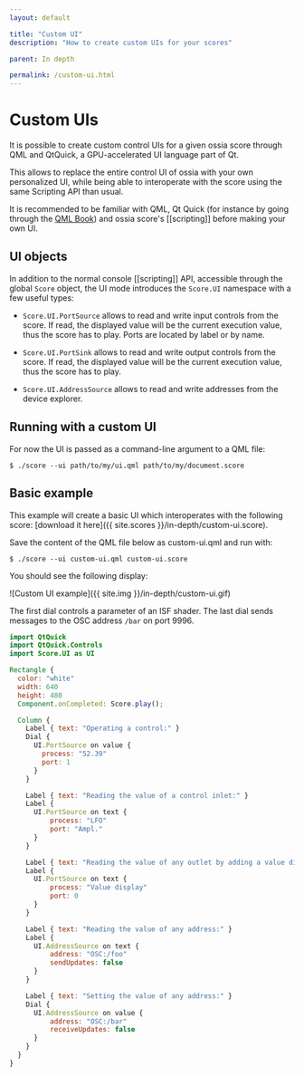 ```yaml
---
layout: default

title: "Custom UI"
description: "How to create custom UIs for your scores"

parent: In depth

permalink: /custom-ui.html
---
```


# Custom UIs

It is possible to create custom control UIs for a given ossia score through QML and QtQuick, 
a GPU-accelerated UI language part of Qt.

This allows to replace the entire control UI of ossia with your own personalized UI, 
while being able to interoperate with the score using the same Scripting API than usual.

It is recommended to be familiar with QML, Qt Quick (for instance by going through the [QML Book](https://www.qt.io/product/qt6/qml-book)) and ossia score's [[scripting]] before 
making your own UI.

## UI objects

In addition to the normal console [[scripting]] API, accessible through the global `Score` object, the UI mode introduces the `Score.UI` namespace with a few useful types:

- `Score.UI.PortSource` allows to read and write input controls from the score. If read, the displayed value will be the current execution value, thus the score has to play. Ports are located by label or by name.

- `Score.UI.PortSink` allows to read and write output controls from the score. If read, the displayed value will be the current execution value, thus the score has to play.

- `Score.UI.AddressSource` allows to read and write addresses from the device explorer. 

## Running with a custom UI

For now the UI is passed as a command-line argument to a QML file:

```
$ ./score --ui path/to/my/ui.qml path/to/my/document.score
```

## Basic example

This example will create a basic UI which interoperates with the following score: [download it here]({{ site.scores }}/in-depth/custom-ui.score).

Save the content of the QML file below as custom-ui.qml and run with: 

```
$ ./score --ui custom-ui.qml custom-ui.score
```

You should see the following display:

![Custom UI example]({{ site.img }}/in-depth/custom-ui.gif)

The first dial controls a parameter of an ISF shader. The last dial sends messages to the OSC address `/bar` on port 9996.

```qml
import QtQuick
import QtQuick.Controls
import Score.UI as UI

Rectangle {
  color: "white"
  width: 640
  height: 480
  Component.onCompleted: Score.play();

  Column {
    Label { text: "Operating a control:" }
    Dial {
      UI.PortSource on value {
        process: "52.39"
        port: 1
      }
    }

    Label { text: "Reading the value of a control inlet:" }
    Label {
      UI.PortSource on text {
          process: "LFO"
          port: "Ampl."
      }
    }

    Label { text: "Reading the value of any outlet by adding a value display:" }
    Label {
      UI.PortSource on text {
          process: "Value display"
          port: 0
      }
    }

    Label { text: "Reading the value of any address:" }
    Label {
      UI.AddressSource on text {
          address: "OSC:/foo"
          sendUpdates: false
      }
    }

    Label { text: "Setting the value of any address:" }
    Dial {
      UI.AddressSource on value {
          address: "OSC:/bar"
          receiveUpdates: false
      }
    }
  }
}

```
